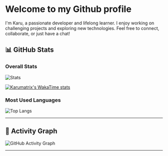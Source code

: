# Welcome to my Github profile

I'm Karu, a passionate developer and lifelong learner. I enjoy working on challenging projects and exploring new technologies. Feel free to connect, collaborate, or just have a chat!

## 📊 GitHub Stats

### Overall Stats
![Stats](https://github-readme-stats.vercel.app/api?username=karumatrix&show_icons=true&theme=radical)

[![Karumatrix's WakaTime stats](https://github-readme-stats.vercel.app/api/wakatime?username=Karumatrix&theme=radical)](https://github.com/anuraghazra/github-readme-stats)

### Most Used Languages
![Top Langs](https://github-readme-stats.vercel.app/api/top-langs/?username=karumatrix&layout=compact&theme=radical)

---

## 🚀 Activity Graph
![GitHub Activity Graph](https://github-readme-activity-graph.vercel.app/graph?username=karumatrix&theme=radical)

---
